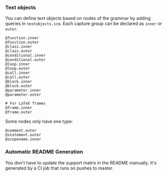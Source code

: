 
### Text objects

You can define text objects based on nodes of the grammar by adding queries in `textobjects.scm`.
Each capture group can be declared as `inner` or `outer`.

```
@function.inner
@function.outer
@class.inner
@class.outer
@conditional.inner
@conditional.outer
@loop.inner
@loop.outer
@call.inner
@call.outer
@block.inner
@block.outer
@parameter.inner
@parameter.outer

# For LaTeX frames
@frame.inner
@frame.outer
```

Some nodes only have one type:

```
@comment.outer
@statement.outer
@scopename.inner
```
### Automatic README Generation

You don't have to update the support matrix in the README manually.
It's generated by a CI job that runs on pushes to master.

